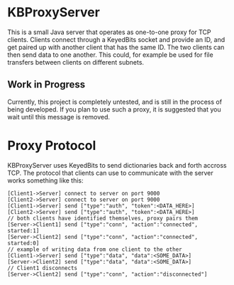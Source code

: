 KBProxyServer
=============

This is a small Java server that operates as one-to-one proxy for TCP clients. Clients connect through a KeyedBits socket and provide an ID, and get paired up with another client that has the same ID. The two clients can then send data to one another. This could, for example be used for file transfers between clients on different subnets.

Work in Progress
----------------

Currently, this project is completely untested, and is still in the process of being developed. If you plan to use such a proxy, it is suggested that you wait until this message is removed.

Proxy Protocol
==============

KBProxyServer uses KeyedBits to send dictionaries back and forth accross TCP. The protocol that clients can use to communicate with the server works something like this:

	[Client1->Server] connect to server on port 9000
	[Client2->Server] connect to server on port 9000
	[Client1->Server] send ["type":"auth", "token":<DATA_HERE>]
	[Client2->Server] send ["type":"auth", "token":<DATA_HERE>]
	// both clients have identified themselves, proxy pairs them
	[Server->Client1] send ["type":"conn", "action":"connected", started:1]
	[Server->Client2] send ["type":"conn", "action":"connected", started:0]
	// example of writing data from one client to the other
	[Client1->Server] send ["type":"data", "data":<SOME_DATA>]
	[Server->Client2] send ["type":"data", "data":<SOME_DATA>]
	// Client1 disconnects
	[Server->Client2] send ["type":"conn", "action":"disconnected"]
